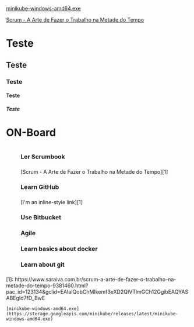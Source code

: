 [minikube-windows-amd64.exe](https://storage.googleapis.com/minikube/releases/latest/minikube-windows-amd64.exe)

[1]: https://www.saraiva.com.br/scrum-a-arte-de-fazer-o-trabalho-na-metade-do-tempo-9381460.html?pac_id=123134&gclid=EAIaIQobChMIkemf3eXD2QIVTlmGCh12GgibEAQYASABEgId7fD_BwE

[Scrum - A Arte de Fazer o Trabalho na Metade do Tempo][1]

# Teste
## Teste
### Teste
#### Teste
##### Teste

<dl>
  <dt><h1>ON-Board<h1></dt>
  <dd><h3>Ler Scrumbook<h3></dd>
  <dd>[Scrum - A Arte de Fazer o Trabalho na Metade do Tempo][1]</dd>
  <dd><h3>Learn GitHub<h3></dd>
    <dd>[I'm an inline-style link][1]</dd>  
  <dd><h3>Use Bitbucket<h3></dd>
  <dd><h3>Agile<h3></dd>
  <dd><h3>Learn basics about docker<h3></dd>
  <dd><h3>Learn about git<h3></dd>
</dl>
    [1]: https://www.saraiva.com.br/scrum-a-arte-de-fazer-o-trabalho-na-metade-do-tempo-9381460.html?pac_id=123134&gclid=EAIaIQobChMIkemf3eXD2QIVTlmGCh12GgibEAQYASABEgId7fD_BwE
    
    [minikube-windows-amd64.exe](https://storage.googleapis.com/minikube/releases/latest/minikube-windows-amd64.exe)

